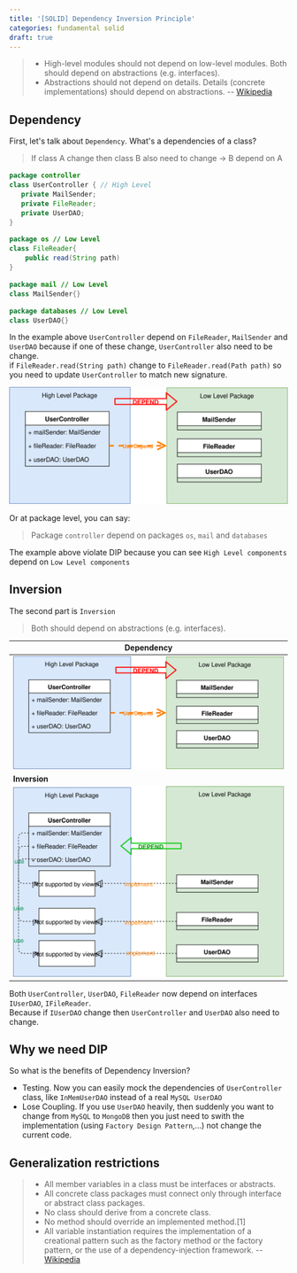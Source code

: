 ```yaml
---
title: '[SOLID] Dependency Inversion Principle'
categories: fundamental solid
draft: true
---
```

>- High-level modules should not depend on low-level modules. Both should depend on abstractions (e.g. interfaces).
>- Abstractions should not depend on details. Details (concrete implementations) should depend on abstractions.
> -- [Wikipedia](https://en.wikipedia.org/wiki/Dependency_inversion_principle)

<!--more-->

## Dependency

First, let's talk about `Dependency`. What's a dependencies of a class?
> If class A change then class B also need to change -> B depend on A

```java
package controller
class UserController { // High Level
   private MailSender;
   private FileReader;
   private UserDAO;
}
```

```java
package os // Low Level
class FileReader{
    public read(String path)
}
```

```java
package mail // Low Level
class MailSender{}
```

```java
package databases // Low Level
class UserDAO{}
```

In the example above `UserController` depend on `FileReader`, `MailSender` and `UserDAO` because if one of these change, `UserController` also need to be change.  
if `FileReader.read(String path)` change to `FileReader.read(Path path)` so you need to update `UserController` to match new signature.  
<div style="text-align:center" alt="Dependency Inversion Principle"><img src="/assets/images/dip.svg" /></div>  

Or at package level, you can say:
> Package `controller` depend on packages `os`, `mail` and `databases`

The example above violate DIP because you can see `High Level components` depend on `Low Level components`

## Inversion

The second part is `Inversion`
> Both should depend on abstractions (e.g. interfaces).

|**Dependency**|
|----------|
|![Dependency Inversion](/assets/images/dip.svg)|
|**Inversion**|
|![Dependency Inversion](/assets/images/dip_inversion.svg)|

Both `UserController`, `UserDAO`, `FileReader` now depend on interfaces `IUserDAO`, `IFileReader`.  
Because if `IUserDAO` change then `UserController` and `UserDAO` also need to change.

## Why we need DIP

So what is the benefits of Dependency Inversion?

- Testing. Now you can easily mock the dependencies of `UserController` class, like `InMemUserDAO` instead of a real `MySQL UserDAO`
- Lose Coupling. If you use `UserDAO` heavily, then suddenly you want to change from `MySQL` to `MongoDB` then you just need to swith the implementation (using `Factory Design Pattern`,...) not change the current code.

## Generalization restrictions

>- All member variables in a class must be interfaces or abstracts.
>- All concrete class packages must connect only through interface or abstract class packages.
>- No class should derive from a concrete class.
>- No method should override an implemented method.[1]
>- All variable instantiation requires the implementation of a creational pattern such as the factory method or the factory pattern, or the use of a dependency-injection framework.
> -- [Wikipedia](https://en.wikipedia.org/wiki/Dependency_inversion_principle#Generalization_restrictions)
